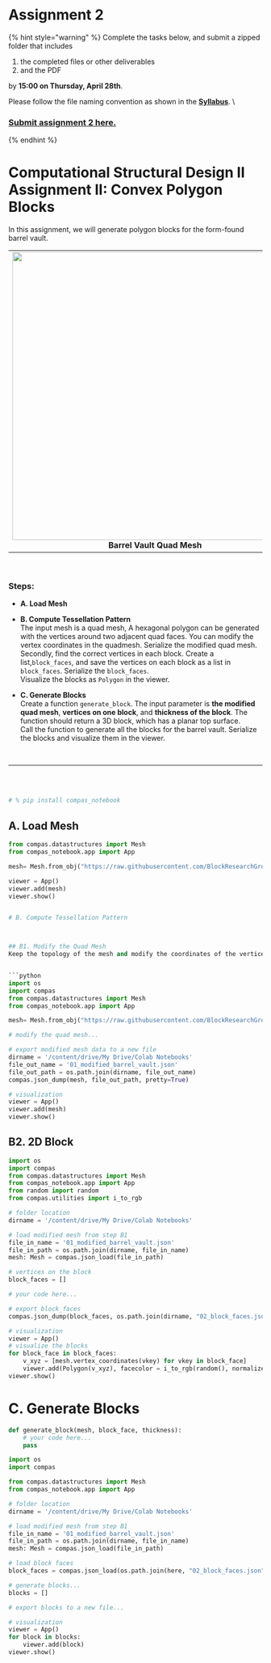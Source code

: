 # Assignment 2

{% hint style="warning" %}
Complete the tasks below, and submit a zipped folder that includes&#x20;

1. the completed files or other deliverables&#x20;
2. and the PDF&#x20;

by **15:00 on Thursday, April 28th**.&#x20;

Please follow the file naming convention as shown in the [**Syllabus**](../../syllabus.md).  \


### [Submit assignment 2 here.](https://www.dropbox.com/request/TxQvRLXEvjDv2CkKQOZp)
{% endhint %}
  # Computational Structural Design II <br/> Assignment II: Convex Polygon Blocks

In this assignment, we will generate polygon blocks for the form-found barrel vault. 

<table>
    <tr>
    <td style='text-align:center;'>
    <img src="https://github.com/BlockResearchGroup/CSD2_2022/blob/main/3_Materialization/Tutorial7/img/brick3.png?raw=true" width="570" style="margin-left:auto; margin-right:auto"/><b> Barrel Vault Quad Mesh </b><img>
    </td>
    <td> 
    <img src="https://github.com/BlockResearchGroup/CSD2_2022/blob/main/3_Materialization/Tutorial7/img/hex0.png?raw=true" width="500" style="margin-left:auto; margin-right:auto"/><b> Tessellation Pattern </b><img>
    </td>
    </tr>
</table>
<br>

### Steps:
- **A. Load Mesh**
- **B. Compute Tessellation Pattern** </br>
    The input mesh is a quad mesh, A hexagonal polygon can be generated with the vertices around two adjacent quad faces. You can modify the vertex coordinates in the quadmesh. Serialize the modified quad mesh. </br>
    Secondly, find the correct vertices in each block. Create a list,`block_faces`, and save the vertices on each block as a list in `block_faces`. Serialize the `block_faces`. </br>
    Visualize the blocks as `Polygon` in the viewer. </br>
    
- **C. Generate Blocks** </br>
    Create a function `generate_block`. The input parameter is **the modified quad mesh**, **vertices on one block**, and **thickness of the block**. The function should return a 3D block, which has a planar top surface.  </br>
    Call the function to generate all the blocks for the barrel vault. Serialize the blocks and visualize them in the viewer.
    
    
<br> 

---
<br><br>


```python
# % pip install compas_notebook
```

## A. Load Mesh


```python
from compas.datastructures import Mesh
from compas_notebook.app import App

mesh= Mesh.from_obj("https://raw.githubusercontent.com/BlockResearchGroup/CSD2_2022/main/3_Materialization/Tutorial6/data/barrel_vault.obj")

viewer = App()
viewer.add(mesh)
viewer.show()


# B. Compute Tessellation Pattern



## B1. Modify the Quad Mesh
Keep the topology of the mesh and modify the coordinates of the vertices in the mesh. 


```python
import os
import compas
from compas.datastructures import Mesh
from compas_notebook.app import App

mesh= Mesh.from_obj("https://raw.githubusercontent.com/BlockResearchGroup/CSD2_2022/main/3_Materialization/Tutorial6/data/barrel_vault.obj")

# modify the quad mesh...

# export modified mesh data to a new file
dirname = '/content/drive/My Drive/Colab Notebooks'
file_out_name = '01_modified_barrel_vault.json'
file_out_path = os.path.join(dirname, file_out_name)
compas.json_dump(mesh, file_out_path, pretty=True)

# visualization
viewer = App()
viewer.add(mesh)
viewer.show()
```

## B2. 2D Block


```python
import os
import compas
from compas.datastructures import Mesh
from compas_notebook.app import App
from random import random
from compas.utilities import i_to_rgb

# folder location
dirname = '/content/drive/My Drive/Colab Notebooks'

# load modified mesh from step B1
file_in_name = '01_modified_barrel_vault.json'
file_in_path = os.path.join(dirname, file_in_name)
mesh: Mesh = compas.json_load(file_in_path)

# vertices on the block
block_faces = []

# your code here...

# export block_faces
compas.json_dump(block_faces, os.path.join(dirname, "02_block_faces.json"))

# visualization
viewer = App()
# visualize the blocks
for block_face in block_faces:
    v_xyz = [mesh.vertex_coordinates(vkey) for vkey in block_face]
    viewer.add(Polygon(v_xyz), facecolor = i_to_rgb(random(), normalize=True))
viewer.show()
```

# C. Generate Blocks


```python
def generate_block(mesh, block_face, thickness):
    # your code here...
    pass
```


```python
import os
import compas

from compas.datastructures import Mesh
from compas_notebook.app import App

# folder location
dirname = '/content/drive/My Drive/Colab Notebooks'

# load modified mesh from step B1
file_in_name = '01_modified_barrel_vault.json'
file_in_path = os.path.join(dirname, file_in_name)
mesh: Mesh = compas.json_load(file_in_path)

# load block faces
block_faces = compas.json_load(os.path.join(here, "02_block_faces.json"))

# generate blocks...
blocks = []

# export blocks to a new file...

# visualization
viewer = App()
for block in blocks:
    viewer.add(block)
viewer.show()
```
